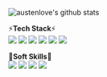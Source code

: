 ![austenlove's github stats](https://github-readme-stats.vercel.app/api?username=austenlove&show_icons=true)

⚡**Tech Stack**⚡<br>
<img src="https://img.shields.io/badge/JAVA-1E8CBE?style=flat-square"/>
<img src="https://img.shields.io/badge/Spring-6DB33F?style=flat-square&logo=spring&logoColor=white"/>
<img src="https://img.shields.io/badge/Spring Boot-6DB33F?style=flat-square&logo=springboot&logoColor=white"/>
<img src="https://img.shields.io/badge/MySQL-4479A1?style=flat-square&logo=mysql&logoColor=white"/>
<img src="https://img.shields.io/badge/JavaScript-F7DF1E?style=flat-square&logo=javascript&logoColor=000000"/>
<img src="https://img.shields.io/badge/CSS-1572B6?style=flat-square&logo=css3&logoColor=white"/>

🚀**Soft Skills**🚀<br>
<img src="https://img.shields.io/badge/Figma-F24E1E?style=flat-square&logo=figma&logoColor=white"/>
<img src="https://img.shields.io/badge/Adobe XD-FF61F6?style=flat-square&logo=adobexd&logoColor=white"/>
<img src="https://img.shields.io/badge/Adobe Photoshop-31A8FF?style=flat-square&logo=adobephotoshop&logoColor=white"/>
<img src="https://img.shields.io/badge/Adobe Illustrator-FF9A00?style=flat-square&logo=adobeillustrator&logoColor=white"/>

